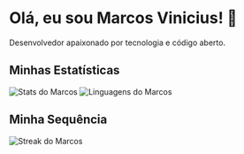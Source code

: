 # Olá, eu sou Marcos Vinicius! 👋

Desenvolvedor apaixonado por tecnologia e código aberto.

## Minhas Estatísticas
![Stats do Marcos](https://github-readme-stats.vercel.app/api?username=marcosvcode&show_icons=true&theme=dracula)
![Linguagens do Marcos](https://github-readme-stats.vercel.app/api/top-langs/?username=marcosvcode&layout=compact&theme=dracula)

## Minha Sequência
![Streak do Marcos](https://streak-stats.demolab.com?user=marcosvcode&theme=dracula)
